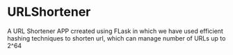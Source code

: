 # URLShortener
A URL Shortener APP crreated using FLask in which we have used efficient hashing techniques to shorten url, which can manage number of URLs up to 2^64
